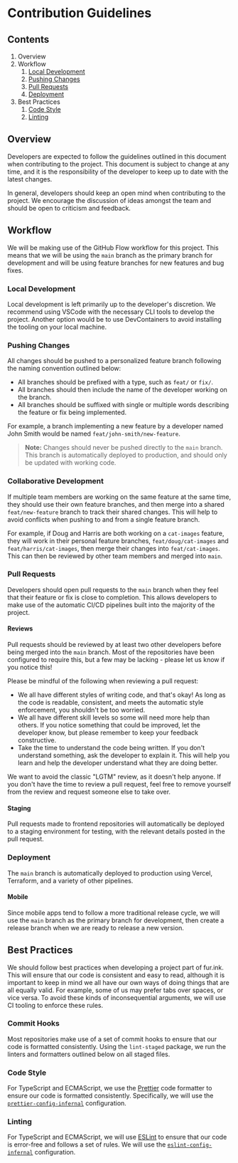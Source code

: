 # Contribution Guidelines

## Contents

1. Overview
2. Workflow
    1. [Local Development](#local-development)
    2. [Pushing Changes](#pushing-changes)
    3. [Pull Requests](#pull-requests)
    4. [Deployment](#deployment)
3. Best Practices
    1. [Code Style](#code-style)
    2. [Linting](#linting)

## Overview

Developers are expected to follow the guidelines outlined in this document when contributing to the project. This document is subject to change at any time, and it is the responsibility of the developer to keep up to date with the latest changes.

In general, developers should keep an open mind when contributing to the project. We encourage the discussion of ideas amongst the team and should be open to criticism and feedback.

## Workflow

We will be making use of the GitHub Flow workflow for this project. This means that we will be using the `main` branch as the primary branch for development and will be using feature branches for new features and bug fixes.

### Local Development

Local development is left primarily up to the developer's discretion. We recommend using VSCode with the necessary CLI tools to develop the project. Another option would be to use DevContainers to avoid installing the tooling on your local machine.

### Pushing Changes

All changes should be pushed to a personalized feature branch following the naming convention outlined below:

-   All branches should be prefixed with a type, such as `feat/` or `fix/`.
-   All branches should then include the name of the developer working on the branch.
-   All branches should be suffixed with single or multiple words describing the feature or fix being implemented.

For example, a branch implementing a new feature by a developer named John Smith would be named `feat/john-smith/new-feature`.

> **Note:** Changes should never be pushed directly to the `main` branch. This branch is automatically deployed to production, and should only be updated with working code.

### Collaborative Development

If multiple team members are working on the same feature at the same time, they should use their own feature branches, and then merge into a shared `feat/new-feature` branch to track their shared changes. This will help to avoid conflicts when pushing to and from a single feature branch.

For example, if Doug and Harris are both working on a `cat-images` feature, they will work in their personal feature branches, `feat/doug/cat-images` and `feat/harris/cat-images`, then merge their changes into `feat/cat-images`. This can then be reviewed by other team members and merged into `main`.

### Pull Requests

Developers should open pull requests to the `main` branch when they feel that their feature or fix is close to completion. This allows developers to make use of the automatic CI/CD pipelines built into the majority of the project.

#### Reviews

Pull requests should be reviewed by at least two other developers before being merged into the `main` branch. Most of the repositories have been configured to require this, but a few may be lacking - please let us know if you notice this!

Please be mindful of the following when reviewing a pull request:

-   We all have different styles of writing code, and that's okay! As long as the code is readable, consistent, and meets the automatic style enforcement, you shouldn't be too worried.
-   We all have different skill levels so some will need more help than others. If you notice something that could be improved, let the developer know, but please remember to keep your feedback constructive.
-   Take the time to understand the code being written. If you don't understand something, ask the developer to explain it. This will help you learn and help the developer understand what they are doing better.

We want to avoid the classic "LGTM" review, as it doesn't help anyone. If you don't have the time to review a pull request, feel free to remove yourself from the review and request someone else to take over.

#### Staging

Pull requests made to frontend repositories will automatically be deployed to a staging environment for testing, with the relevant details posted in the pull request.

### Deployment

The `main` branch is automatically deployed to production using Vercel, Terraform, and a variety of other pipelines.

#### Mobile

Since mobile apps tend to follow a more traditional release cycle, we will use the `main` branch as the primary branch for development, then create a release branch when we are ready to release a new version.

## Best Practices

We should follow best practices when developing a project part of fur.ink. This will ensure that our code is consistent and easy to read, although it is important to keep in mind we all have our own ways of doing things that are all equally valid. For example, some of us may prefer tabs over spaces, or vice versa. To avoid these kinds of inconsequential arguments, we will use CI tooling to enforce these rules.

### Commit Hooks

Most repositories make use of a set of commit hooks to ensure that our code is formatted consistently. Using the `lint-staged` package, we run the linters and formatters outlined below on all staged files.

### Code Style

For TypeScript and ECMAScript, we use the [Prettier](https://prettier.io) code formatter to ensure our code is formatted consistently. Specifically, we will use the [`prettier-config-infernal`](https://github.com/kaylendog/prettier-config-infernal) configuration.

### Linting

For TypeScript and ECMAScript, we will use [ESLint](https://eslint.org) to ensure that our code is error-free and follows a set of rules. We will use the [`eslint-config-infernal`](https://github.com/kaylendog/eslint-config-infernal) configuration.
